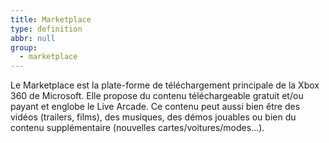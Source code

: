 ```yaml
---
title: Marketplace
type: definition
abbr: null
group:
  - marketplace
---
```

Le Marketplace est la plate-forme de téléchargement principale de la Xbox 360 de Microsoft. Elle propose du contenu téléchargeable gratuit et/ou payant et englobe le Live Arcade. Ce contenu peut aussi bien être des vidéos (trailers, films), des musiques, des démos jouables ou bien du contenu supplémentaire (nouvelles cartes/voitures/modes...).
